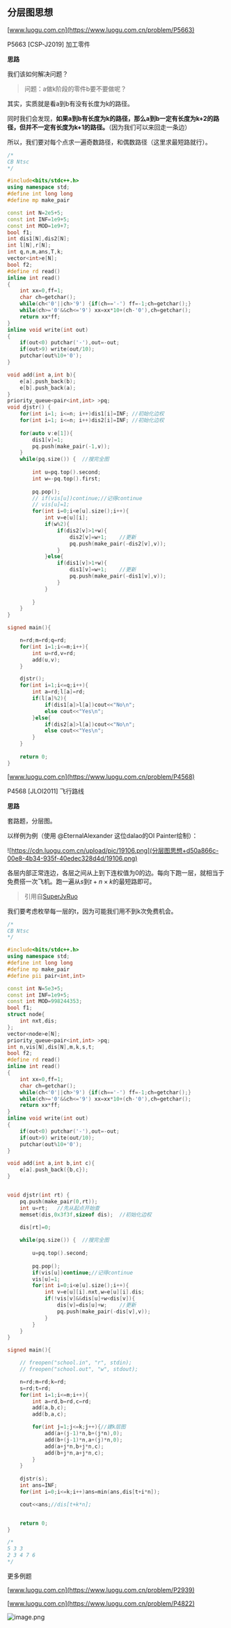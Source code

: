## 分层图思想



[www.luogu.com.cn](https://www.luogu.com.cn/problem/P5663)


P5663 [CSP-J2019] 加工零件

**思路**

我们该如何解决问题？

> 问题：a做k阶段的零件b要不要做呢？

其实，实质就是看a到b有没有长度为k的路径。

同时我们会发现，**如果a到b有长度为k的路径，那么a到b一定有长度为k+2的路径，但并不一定有长度为k+1的路径。**（因为我们可以来回走一条边）

所以，我们要对每个点求一遍奇数路径，和偶数路径（这里求最短路就行）。

```C++
/*
CB Ntsc
*/

#include<bits/stdc++.h>
using namespace std;
#define int long long
#define mp make_pair

const int N=2e5+5;
const int INF=1e9+5;
const int MOD=1e9+7;
bool f1;
int dis1[N],dis2[N];
int l[N],r[N];
int q,n,m,ans,T,k;
vector<int>e[N];
bool f2;
#define rd read()
inline int read()
{
	int xx=0,ff=1;
	char ch=getchar();
	while(ch<'0'||ch>'9') {if(ch=='-') ff=-1;ch=getchar();}
	while(ch>='0'&&ch<='9') xx=xx*10+(ch-'0'),ch=getchar();
	return xx*ff;
}
inline void write(int out)
{
	if(out<0) putchar('-'),out=-out;
	if(out>9) write(out/10);
	putchar(out%10+'0');
}

void add(int a,int b){
	e[a].push_back(b);
    e[b].push_back(a);
}
priority_queue<pair<int,int> >pq;
void djstr() {
	for(int i=1; i<=n; i++)dis1[i]=INF;	//初始化边权
	for(int i=1; i<=n; i++)dis2[i]=INF;	//初始化边权
	
	for(auto v:e[1]){
		dis1[v]=1;
		pq.push(make_pair(-1,v));
	}
	while(pq.size()) {	//搜完全图
		
		int u=pq.top().second;
		int w=-pq.top().first;
		
		pq.pop();
		// if(vis[u])continue;//记得continue
		// vis[u]=1;
		for(int i=0;i<e[u].size();i++){
			int v=e[u][i];
			if(w%2){
				if(dis2[v]>1+w){
					dis2[v]=w+1;	//更新
					pq.push(make_pair(-dis2[v],v));
				}
			}else{
				if(dis1[v]>1+w){
                    dis1[v]=w+1;    //更新
                    pq.push(make_pair(-dis1[v],v));
                }
			}
			
		}
	}
}

signed main(){

	n=rd;m=rd;q=rd;
	for(int i=1;i<=m;i++){
		int u=rd,v=rd;
		add(u,v);
	}

	djstr();
	for(int i=1;i<=q;i++){
		int a=rd;l[a]=rd;
		if(l[a]%2){
			if(dis1[a]>l[a])cout<<"No\n";
			else cout<<"Yes\n";
		}else{
			if(dis2[a]>l[a])cout<<"No\n";
            else cout<<"Yes\n";
		}
	}
    
    return 0;
}
```

[www.luogu.com.cn](https://www.luogu.com.cn/problem/P4568)


P4568 [JLOI2011] 飞行路线

**思路**

套路题，分层图。

以样例为例（使用 @EternalAlexander 这位dalao的OI Painter绘制）：

![https://cdn.luogu.com.cn/upload/pic/19106.png](分层图思想+d50a866c-00e8-4b34-935f-40edec328d4d/19106.png)

各层内部正常连边，各层之间从上到下连权值为0的边。每向下跑一层，就相当于免费搭一次飞机。跑一遍从$s$到$t+n\times k$的最短路即可。

> 引用自[SuperJvRuo](https://www.luogu.com.cn/user/53374)

我们要考虑枚举每一层的t，因为可能我们用不到k次免费机会。

```C++
/*
CB Ntsc
*/

#include<bits/stdc++.h>
using namespace std;
#define int long long
#define mp make_pair
#define pii pair<int,int> 

const int N=5e3+5;
const int INF=1e9+5;
const int MOD=998244353;
bool f1;
struct node{
	int nxt,dis;
};
vector<node>e[N];
priority_queue<pair<int,int> >pq;
int n,vis[N],dis[N],m,k,s,t;
bool f2;
#define rd read()
inline int read()
{
	int xx=0,ff=1;
	char ch=getchar();
	while(ch<'0'||ch>'9') {if(ch=='-') ff=-1;ch=getchar();}
	while(ch>='0'&&ch<='9') xx=xx*10+(ch-'0'),ch=getchar();
	return xx*ff;
}
inline void write(int out)
{
	if(out<0) putchar('-'),out=-out;
	if(out>9) write(out/10);
	putchar(out%10+'0');
}

void add(int a,int b,int c){
	e[a].push_back({b,c});
}


void djstr(int rt) {
	pq.push(make_pair(0,rt));
	int u=rt;	//先从起点开始查
	memset(dis,0x3f3f,sizeof dis);	//初始化边权

	dis[rt]=0;
	
	while(pq.size()) {	//搜完全图
		
		u=pq.top().second;
		
		pq.pop();
		if(vis[u])continue;//记得continue
		vis[u]=1;
		for(int i=0;i<e[u].size();i++){
			int v=e[u][i].nxt,w=e[u][i].dis;
			if(!vis[v]&&dis[u]+w<dis[v]){
				dis[v]=dis[u]+w;	//更新
				pq.push(make_pair(-dis[v],v));
			}
		}
	}
}

signed main(){

	// freopen("school.in", "r", stdin);
	// freopen("school.out", "w", stdout);

	n=rd;m=rd;k=rd;
	s=rd;t=rd;
	for(int i=1;i<=m;i++){
		int a=rd,b=rd,c=rd;
		add(a,b,c);
		add(b,a,c);

		for(int j=1;j<=k;j++){//建k层图
			add(a+(j-1)*n,b+(j*n),0);
			add(b+(j-1)*n,a+(j)*n,0);
			add(a+j*n,b+j*n,c);
			add(b+j*n,a+j*n,c);
		}
	}
    
	djstr(s);
	int ans=INF;
	for(int i=0;i<=k;i++)ans=min(ans,dis[t+i*n]);

	cout<<ans;//dis[t+k*n];


    return 0;
}

/*
5 3 3
2 3 4 7 6
*/
```

更多例题

[www.luogu.com.cn](https://www.luogu.com.cn/problem/P2939)


[www.luogu.com.cn](https://www.luogu.com.cn/problem/P4822)


![image.png](分层图思想+d50a866c-00e8-4b34-935f-40edec328d4d/image.png)

